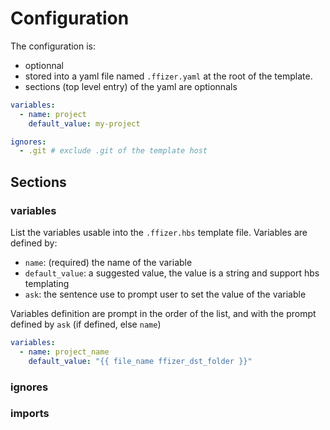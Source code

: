 # Configuration

The configuration is:

- optionnal
- stored into a yaml file named `.ffizer.yaml` at the root of the template.
- sections (top level entry) of the yaml are optionnals

```yaml
variables:
  - name: project
    default_value: my-project

ignores:
  - .git # exclude .git of the template host
```

## Sections

### variables

List the variables usable into the `.ffizer.hbs` template file.
Variables are defined by:

- `name`: (required) the name of the variable
- `default_value`: a suggested value, the value is a string and support hbs templating
- `ask`: the sentence use to prompt user to set the value of the variable

Variables definition are prompt in the order of the list, and with the prompt defined by `ask` (if defined, else `name`)

```yaml
variables:
  - name: project_name
    default_value: "{{ file_name ffizer_dst_folder }}"
```

### ignores

### imports
